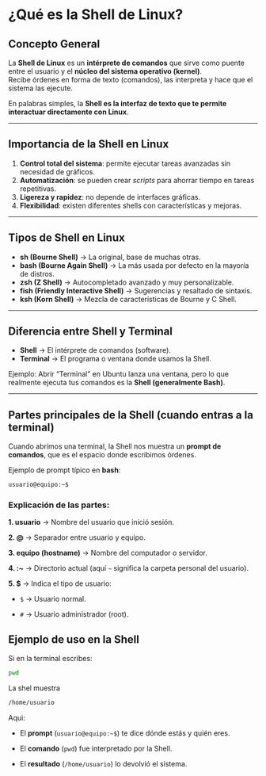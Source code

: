 # ¿Qué es la Shell de Linux?

## Concepto General
La **Shell de Linux** es un **intérprete de comandos** que sirve como puente entre el usuario y el **núcleo del sistema operativo (kernel)**.  
Recibe órdenes en forma de texto (comandos), las interpreta y hace que el sistema las ejecute.  

En palabras simples, la **Shell es la interfaz de texto que te permite interactuar directamente con Linux**.

---

## Importancia de la Shell en Linux  
1. **Control total del sistema**: permite ejecutar tareas avanzadas sin necesidad de gráficos.  
2. **Automatización**: se pueden crear *scripts* para ahorrar tiempo en tareas repetitivas.  
3. **Ligereza y rapidez**: no depende de interfaces gráficas.  
4. **Flexibilidad**: existen diferentes shells con características y mejoras.  

---

## Tipos de Shell en Linux  
- **sh (Bourne Shell)** → La original, base de muchas otras.  
- **bash (Bourne Again Shell)** → La más usada por defecto en la mayoría de distros.  
- **zsh (Z Shell)** → Autocompletado avanzado y muy personalizable.  
- **fish (Friendly Interactive Shell)** → Sugerencias y resaltado de sintaxis.  
- **ksh (Korn Shell)** → Mezcla de características de Bourne y C Shell.  

---

## Diferencia entre Shell y Terminal  
- **Shell** → El intérprete de comandos (software).  
- **Terminal** → El programa o ventana donde usamos la Shell.  

Ejemplo: Abrir “Terminal” en Ubuntu lanza una ventana, pero lo que realmente ejecuta tus comandos es la **Shell (generalmente Bash)**.  

---

## Partes principales de la Shell (cuando entras a la terminal)  
Cuando abrimos una terminal, la Shell nos muestra un **prompt de comandos**, que es el espacio donde escribimos órdenes.  

Ejemplo de prompt típico en **bash**:

```bash
usuario@equipo:~$
```

### Explicación de las partes:

**1. usuario** → Nombre del usuario que inició sesión.

**2. @** → Separador entre usuario y equipo.

**3. equipo (hostname)** → Nombre del computador o servidor.

**4. :~** → Directorio actual (aquí `~` significa la carpeta personal del usuario).

**5. $** → Indica el tipo de usuario:

- `$` → Usuario normal.

- `#` → Usuario administrador (root).

## Ejemplo de uso en la Shell

Si en la terminal escribes:

```bash
pwd
```

La shel muestra

```bash
/home/usuario
```

Aqui:
- El **prompt** (`usuario@equipo:~$`) te dice dónde estás y quién eres.

- El **comando** (`pwd`) fue interpretado por la Shell.

- El **resultado** (`/home/usuario`) lo devolvió el sistema.

